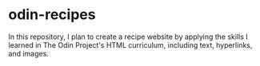 # odin-recipes

In this repository, I plan to create a recipe website by applying the skills I learned in The Odin Project's HTML curriculum, including text, hyperlinks, and images. 